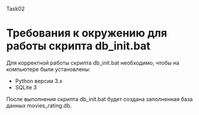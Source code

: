 Task02
# Требования к окружению для работы скрипта db_init.bat

Для корректной работы скрипта db_init.bat необходимо, чтобы на компьютере были установлены:

- Python версии 3.x
- SQLite 3

После выполнения скрипта db_init.bat будет создана заполненная база данных movies_rating.db.